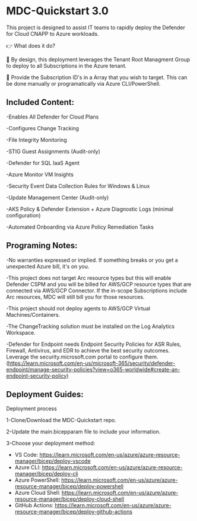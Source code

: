 # MDC-Quickstart 3.0

This project is designed to assist IT teams to rapidly deploy the Defender for Cloud CNAPP to Azure workloads.


👉 What does it do?

🔻 By design, this deployment leverages the Tenant Root Managment Group to deploy to all Subscriptions in the Azure tenant.

🔻 Provide the Subscription ID's in a Array that you wish to target. This can be done manually or programatically via Azure CLI/PowerShell.


## Included Content:

-Enables All Defender for Cloud Plans 

-Configures Change Tracking

-File Integrity Monitoring

-STIG Guest Assignments (Audit-only)

-Defender for SQL IaaS Agent

-Azure Monitor VM Insights

-Security Event Data Collection Rules for Windows & Linux

-Update Management Center (Audit-only)

-AKS Policy & Defender Extension + Azure Diagnostic Logs (minimal configuration)

-Automated Onboarding via Azure Policy Remediation Tasks


## Programing Notes:

-No warranties expressed or implied. If something breaks or you get a unexpected Azure bill, it's on you. 

-This project does not target Arc resource types but this will enable Defender CSPM and you will be billed for AWS/GCP resource types that are connected via AWS/GCP Connector. If the in-scope Subscriptions include Arc resources, MDC will still bill you for those resources. 

-This project should not deploy agents to AWS/GCP Virtual Machines/Containers.

-The ChangeTracking solution must be installed on the Log Analytics Workspace. 

-Defender for Endpoint needs Endpoint Security Policies for ASR Rules, Firewall, Antivirus, and EDR to achieve the best security outcomes. Leverage the security.microsoft.com portal to configure them. (https://learn.microsoft.com/en-us/microsoft-365/security/defender-endpoint/manage-security-policies?view=o365-worldwide#create-an-endpoint-security-policy)

## Deployment Guides:

Deployment process

1-Clone/Download the MDC-Quickstart repo.

2-Update the main.bicepparam file to include your information.

3-Choose your deployment method:

- VS Code: https://learn.microsoft.com/en-us/azure/azure-resource-manager/bicep/deploy-vscode
- Azure CLI: https://learn.microsoft.com/en-us/azure/azure-resource-manager/bicep/deploy-cli
- Azure PowerShell: https://learn.microsoft.com/en-us/azure/azure-resource-manager/bicep/deploy-powershell
- Azure Cloud Shell: https://learn.microsoft.com/en-us/azure/azure-resource-manager/bicep/deploy-cloud-shell
- GitHub Actions: https://learn.microsoft.com/en-us/azure/azure-resource-manager/bicep/deploy-github-actions